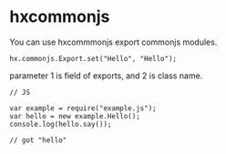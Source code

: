 # hxcommonjs

You can use hxcommmonjs export commonjs modules.

    hx.commonjs.Export.set("Hello", "Hello");

parameter 1 is field of exports, and 2 is class name.

    // JS

    var example = require("example.js");
    var hello = new example.Hello();
    console.log(hello.say());

    // got "hello"